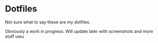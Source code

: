 # Dotfiles

Not sure what to say these are my dotfiles.

Obviously a work in progress. Will update later with screenshots and more stuff uwu
